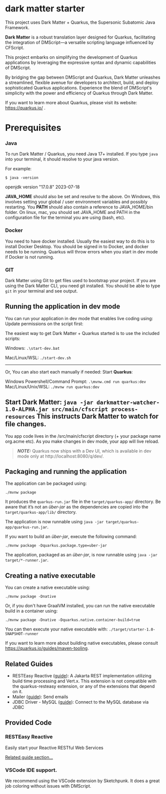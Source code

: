 # dark matter starter

This project uses Dark Matter + Quarkus, the Supersonic Subatomic Java Framework.

**Dark Matter** is a robust translation layer designed for Quarkus, facilitating the 
integration of DMScript—a versatile scripting language influenced by CFScript. 

This project embarks on simplifying the 
development of Quarkus applications by leveraging the expressive syntax and 
dynamic capabilities of DMScript. 

By bridging the gap between DMScript and Quarkus, 
Dark Matter unleashes a streamlined, flexible avenue for developers to architect,
build, and deploy sophisticated Quarkus applications. Experience the blend of 
DMScript's simplicity with the power and efficiency of Quarkus through Dark Matter.

If you want to learn more about Quarkus, please visit its website: https://quarkus.io/ .

# Prerequisites
### Java
To run Dark Matter / Quarkus, you need Java 17+ installed. If you type `java` into your terminal, it should resolve
to your java version.

For example: 

`$ java -version`

openjdk version "17.0.8" 2023-07-18


**JAVA_HOME** should also be set and resolve to the above. On Windows, this involves setting your global / user environment
variables and possibly restarting. You **PATH** should also contain a reference to JAVA_HOME/bin folder. On linux, mac, you
should set JAVA_HOME and PATH in the configuration file for the terminal you are using (bash, etc). 

### Docker

You need to have docker installed. Usually the easiest way to do this is to install Docker Desktop. You should be 
signed in to Docker, and docker needs to be running. Quarkus will throw errors when you start in dev mode if Docker 
is not running.

### GIT

Dark Matter using Git to get files used to bootstrap your project. If you are using the Dark Matter CLI, you need
git installed. You should be able to type `git` in your terminal and see output.


## Running the application in dev mode

You can run your application in dev mode that enables live coding using:
Update permissions on the script first: 

The easiest way to get Dark Matter + Quarkus started
is to use the included scripts:

Windows: `.\start-dev.bat`

Mac/Linux/WSL: `./start-dev.sh`

--------------------------------------------------

Or, You can also start each manually if needed:
Start **Quarkus**:

Windows Powershell/Command Prompt: ```.\mvnw.cmd run quarkus:dev```
Mac/Linux/Unix/WSL: ```./mvnw run quarkus:dev```  

Start **Dark Matter**:
```java -jar darkmatter-watcher-1.0-ALPHA.jar src/main/cfscript process-resources```
This instructs Dark Matter to watch for file changes. 
---------------------------------------------------

You app code lives in the /src/main/cfscript directory (+ your package name org.acme etc).
As you make changes in dev mode, your app will live reload.

> **_NOTE:_**  Quarkus now ships with a Dev UI, which is available in dev mode only at http://localhost:8080/q/dev/.

## Packaging and running the application

The application can be packaged using:

```
./mvnw package
```

It produces the `quarkus-run.jar` file in the `target/quarkus-app/` directory.
Be aware that it’s not an _über-jar_ as the dependencies are copied into the `target/quarkus-app/lib/` directory.

The application is now runnable using `java -jar target/quarkus-app/quarkus-run.jar`.

If you want to build an _über-jar_, execute the following command:

```shell script
./mvnw package -Dquarkus.package.type=uber-jar
```

The application, packaged as an _über-jar_, is now runnable using `java -jar target/*-runner.jar`.

## Creating a native executable

You can create a native executable using:

```shell script
./mvnw package -Dnative
```

Or, if you don't have GraalVM installed, you can run the native executable build in a container using:

```shell script
./mvnw package -Dnative -Dquarkus.native.container-build=true
```

You can then execute your native executable with: `./target/starter-1.0-SNAPSHOT-runner`

If you want to learn more about building native executables, please consult https://quarkus.io/guides/maven-tooling.

## Related Guides

- RESTEasy Reactive ([guide](https://quarkus.io/guides/resteasy-reactive)): A Jakarta REST implementation utilizing
  build time processing and Vert.x. This extension is not compatible with the quarkus-resteasy extension, or any of the
  extensions that depend on it.
- Mailer ([guide](https://quarkus.io/guides/mailer)): Send emails
- JDBC Driver - MySQL ([guide](https://quarkus.io/guides/datasource)): Connect to the MySQL database via JDBC

## Provided Code

### RESTEasy Reactive

Easily start your Reactive RESTful Web Services

[Related guide section...](https://quarkus.io/guides/getting-started-reactive#reactive-jax-rs-resources)

### VSCode IDE support.
We recommend using the VSCode extension by Sketchpunk. It does a great job coloring without issues with DMScript.

